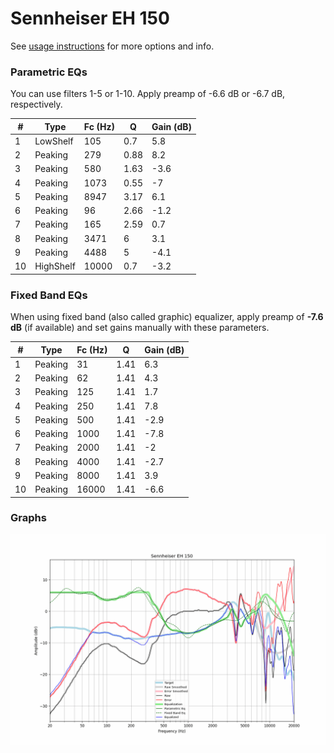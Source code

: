 # Sennheiser EH 150
See [usage instructions](https://github.com/jaakkopasanen/AutoEq#usage) for more options and info.

### Parametric EQs
You can use filters 1-5 or 1-10. Apply preamp of -6.6 dB or -6.7 dB, respectively.

|   # | Type      |   Fc (Hz) |    Q |   Gain (dB) |
|-----|-----------|-----------|------|-------------|
|   1 | LowShelf  |       105 | 0.7  |         5.8 |
|   2 | Peaking   |       279 | 0.88 |         8.2 |
|   3 | Peaking   |       580 | 1.63 |        -3.6 |
|   4 | Peaking   |      1073 | 0.55 |        -7   |
|   5 | Peaking   |      8947 | 3.17 |         6.1 |
|   6 | Peaking   |        96 | 2.66 |        -1.2 |
|   7 | Peaking   |       165 | 2.59 |         0.7 |
|   8 | Peaking   |      3471 | 6    |         3.1 |
|   9 | Peaking   |      4488 | 5    |        -4.1 |
|  10 | HighShelf |     10000 | 0.7  |        -3.2 |

### Fixed Band EQs
When using fixed band (also called graphic) equalizer, apply preamp of **-7.6 dB** (if available) and set gains manually with these parameters.

|   # | Type    |   Fc (Hz) |    Q |   Gain (dB) |
|-----|---------|-----------|------|-------------|
|   1 | Peaking |        31 | 1.41 |         6.3 |
|   2 | Peaking |        62 | 1.41 |         4.3 |
|   3 | Peaking |       125 | 1.41 |         1.7 |
|   4 | Peaking |       250 | 1.41 |         7.8 |
|   5 | Peaking |       500 | 1.41 |        -2.9 |
|   6 | Peaking |      1000 | 1.41 |        -7.8 |
|   7 | Peaking |      2000 | 1.41 |        -2   |
|   8 | Peaking |      4000 | 1.41 |        -2.7 |
|   9 | Peaking |      8000 | 1.41 |         3.9 |
|  10 | Peaking |     16000 | 1.41 |        -6.6 |

### Graphs
![](./Sennheiser%20EH%20150.png)
